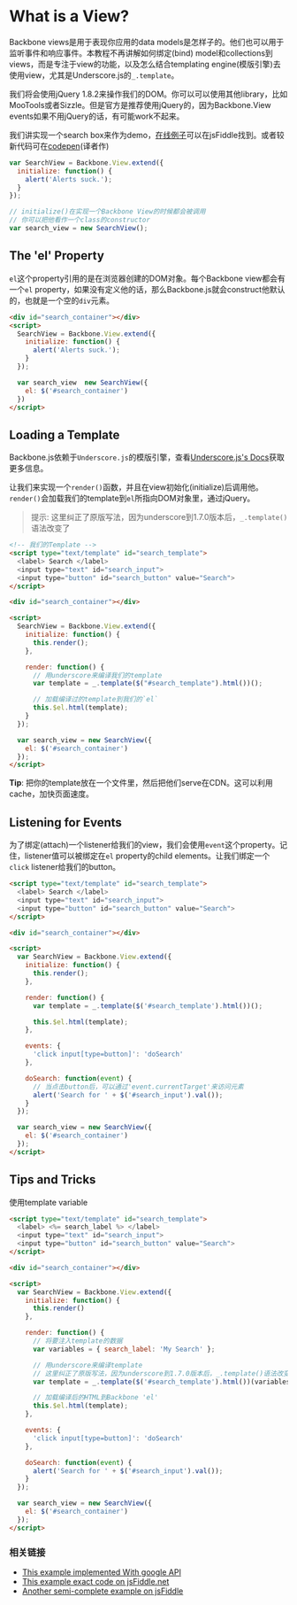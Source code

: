 # What is a View?
Backbone views是用于表现你应用的data models是怎样子的。他们也可以用于监听事件和响应事件。本教程不再讲解如何绑定(bind) model和collections到views，而是专注于view的功能，以及怎么结合templating engine(模版引擎)去使用view，尤其是Underscore.js的`_.template`。

我们将会使用jQuery 1.8.2来操作我们的DOM。你可以可以使用其他library，比如MooTools或者Sizzle。但是官方是推荐使用jQuery的，因为Backbone.View events如果不用jQuery的话，有可能work不起来。

我们讲实现一个search box来作为demo，[在线例子](http://jsfiddle.net/tBS4X/1/)可以在jsFiddle找到。或者较新代码可在[codepen](http://codepen.io/DrakeLeung/pen/bdJVRV?editors=101)(译者作)
```javascript
var SearchView = Backbone.View.extend({
  initialize: function() {
    alert('Alerts suck.');
  }
});

// initialize()在实现一个Backbone View的时候都会被调用
// 你可以把他看作一个class的constructor
var search_view = new SearchView();
```

## The 'el' Property
`el`这个property引用的是在浏览器创建的DOM对象。每个Backbone view都会有一个`el` property，如果没有定义他的话，那么Backbone.js就会construct他默认的，也就是一个空的`div`元素。

```html
<div id="search_container"></div>
<script>
  SearchView = Backbone.View.extend({
    initialize: function() {
      alert('Alerts suck.');
    }
  });

  var search_view  new SearchView({
    el: $('#search_container')
  })
</script>
```

## Loading a Template
Backbone.js依赖于`Underscore.js`的模版引擎，查看[Underscore.js's Docs](http://documentcloud.github.com/underscore/)获取更多信息。

让我们来实现一个`render()`函数，并且在view初始化(initialize)后调用他。`render()`会加载我们的template到`el`所指向DOM对象里，通过jQuery。

> 提示: 这里纠正了原版写法，因为underscore到1.7.0版本后，`_.template()`语法改变了

```html
<!-- 我们的Template -->
<script type="text/template" id="search_template">
  <label> Search </label>
  <input type="text" id="search_input">
  <input type="button" id="search_button" value="Search">
</script>

<div id="search_container"></div>

<script>
  SearchView = Backbone.View.extend({
    initialize: function() {
      this.render();
    },

    render: function() {
      // 用underscore来编译我们的template
      var template = _.template($("#search_template").html())();

      // 加载编译过的template到我们的`el`
      this.$el.html(template);
    }
  });

  var search_view = new SearchView({
    el: $('#search_container')
  });
</script>
```
**Tip**: 把你的template放在一个文件里，然后把他们serve在CDN。这可以利用cache，加快页面速度。

## Listening for Events
为了绑定(attach)一个listener给我们的view，我们会使用`event`这个property。记住，listener值可以被绑定在`el` property的child elements。让我们绑定一个`click` listener给我们的button。
```html
<script type="text/template" id="search_template">
  <label> Search </label>
  <input type="text" id="search_input">
  <input type="button" id="search_button" value="Search">
</script>

<div id="search_container"></div>

<script>
  var SearchView = Backbone.View.extend({
    initialize: function() {
      this.render();
    },

    render: function() {
      var template = _.template($('#search_template').html())();

      this.$el.html(template);
    },

    events: {
      'click input[type=button]': 'doSearch'
    },

    doSearch: function(event) {
      // 当点击button后，可以通过'event.currentTarget'来访问元素
      alert('Search for ' + $('#search_input').val());
    }
  });

  var search_view = new SearchView({
    el: $('#search_container')
  });
</script>
```
## Tips and Tricks
使用template variable
```html
<script type="text/template" id="search_template">
  <label> <%= search_label %> </label>
  <input type="text" id="search_input">
  <input type="button" id="search_button" value="Search">
</script>

<div id="search_container"></div>

<script>
  var SearchView = Backbone.View.extend({
    initialize: function() {
      this.render()
    },

    render: function() {
      // 将要注入template的数据
      var variables = { search_label: 'My Search' };

      // 用underscore来编译template
      // 这里纠正了原版写法，因为underscore到1.7.0版本后，_.template()语法改变了
      var template = _.template($('#search_template').html())(variables);

      // 加载编译后的HTML到Backbone 'el'
      this.$el.html(template);
    },

    events: {
      'click input[type=button]': 'doSearch'
    },

    doSearch: function(event) {
      alert('Search for ' + $('#search_input').val());
    }
  });

  var search_view = new SearchView({
    el: $('#search_container')
  });
</script>
```
### 相关链接
- [This example implemented With google API](http://thomasdavis.github.io/2011/02/05/backbone-views-and-templates.html)
- [This example exact code on jsFiddle.net](http://jsfiddle.net/thomas/C9wew/4/)
- [Another semi-complete example on jsFiddle](http://jsfiddle.net/thomas/dKK9Y/6/)
